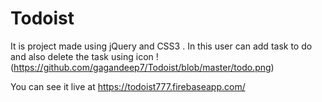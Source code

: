 # Todoist
It is project made using jQuery and CSS3 . In this user can add task to do and  also delete the task using icon
!(https://github.com/gagandeep7/Todoist/blob/master/todo.png)

You can see it live at https://todoist777.firebaseapp.com/
